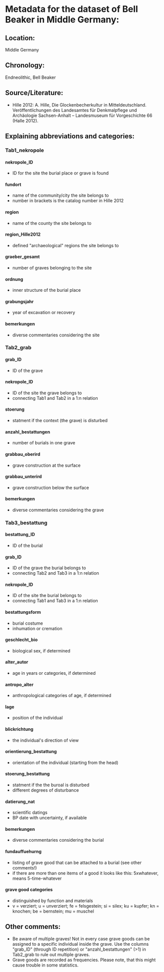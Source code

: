 # Metadata for the dataset of Bell Beaker in Middle Germany:

## Location:
Middle Germany

## Chronology:
Endneolithic, Bell Beaker

## Source/Literature:
- Hille 2012: A. Hille, Die Glockenbecherkultur in Mitteldeutschland. Veröffentlichungen des Landesamtes für Denkmalpflege und Archäologie Sachsen-Anhalt – Landesmuseum für Vorgeschichte 66 (Halle 2012).

## Explaining abbreviations and categories:
### Tab1_nekropole
#### nekropole_ID
- ID for the site the burial place or grave is found
#### fundort
- name of the community/city the site belongs to
- number in brackets is the catalog number in Hille 2012
#### region
- name of the county the site belongs to
#### region_Hille2012
- defined "archaeological" regions the site belongs to
#### graeber_gesamt
- number of graves belonging to the site
#### ordnung
- inner structure of the burial place
#### grabungsjahr
- year of excavation or recovery
#### bemerkungen
- diverse commentaries considering the site

### Tab2_grab
#### grab_ID
- ID of the grave
#### nekropole_ID
- ID of the site the grave belongs to
- connecting Tab1 and Tab2 in a 1:n relation
#### stoerung
- statment if the context (the grave) is disturbed
#### anzahl_bestattungen
- number of burials in one grave
#### grabbau_oberird
- grave construction at the surface
#### grabbau_unterird
- grave construction below the surface
#### bemerkungen
- diverse commentaries considering the grave

### Tab3_bestattung
#### bestattung_ID
- ID of the burial
#### grab_ID
- ID of the grave the burial belongs to
- connecting Tab2 and Tab3 in a 1:n relation
#### nekropole_ID
- ID of the site the burial belongs to
- connecting Tab1 and Tab3 in a 1:n relation
#### bestattungsform
- burial costume
- inhumation or cremation
#### geschlecht_bio
- biological sex, if determined
#### alter_autor
- age in years or categories, if determined
#### antropo_alter
- anthropological categories of age, if determined
#### lage
- position of the individual
#### blickrichtung
- the individual's direction of view
#### orientierung_bestattung
- orientation of the individual (starting from the head)
#### stoerung_bestattung
- statment if the the buroal is disturbed
- different degrees of disturbance
#### datierung_nat
- scientific datings
- BP date with uncertainty, if available
#### bemerkungen
- diverse commentaries considering the burial
#### fundauffuehurng
- listing of grave good that can be attached to a burial (see other comments!)
- if there are more than one items of a good it looks like this: 5xwhatever, means 5-time-whatever
#### grave good categories
- distinguished by function and materials
- v = verziert; u = unverziert; fe = felsgestein; si = silex; ku = kupfer; kn = knochen; be = bernstein; mu = muschel

## Other comments:
- Be aware of multiple graves! Not in every case grave goods can be assigned to a specific individual inside the grave. Use the columns "grab_ID" (through ID repetition) or "anzahl_bestattungen" (>1) in Tab2_grab to rule out multiple graves.
- Grave goods are recorded as frequencies. Please note, that this might cause trouble in some statistics.
